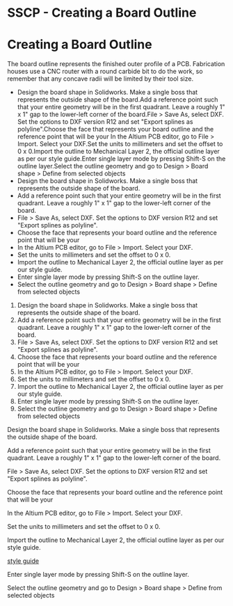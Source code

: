 # SSCP - Creating a Board Outline

# Creating a Board Outline

The board outline represents the finished outer profile of a PCB. Fabrication houses use a CNC router with a round carbide bit to do the work, so remember that any concave radii will be limited by their tool size.

* Design the board shape in Solidworks. Make a single boss that represents the outside shape of the board.Add a reference point such that your entire geometry will be in the first quadrant. Leave a roughly 1" x 1" gap to the lower-left corner of the board.File > Save As, select DXF. Set the options to DXF version R12 and set "Export splines as polyline".Choose the face that represents your board outline and the reference point that will be your In the Altium PCB editor, go to File > Import. Select your DXF.Set the units to millimeters and set the offset to 0 x 0.Import the outline to Mechanical Layer 2, the official outline layer as per our style guide.Enter single layer mode by pressing Shift-S on the outline layer.Select the outline geometry and go to Design > Board shape > Define from selected objects
* Design the board shape in Solidworks. Make a single boss that represents the outside shape of the board.
* Add a reference point such that your entire geometry will be in the first quadrant. Leave a roughly 1" x 1" gap to the lower-left corner of the board.
* File > Save As, select DXF. Set the options to DXF version R12 and set "Export splines as polyline".
* Choose the face that represents your board outline and the reference point that will be your 
* In the Altium PCB editor, go to File > Import. Select your DXF.
* Set the units to millimeters and set the offset to 0 x 0.
* Import the outline to Mechanical Layer 2, the official outline layer as per our style guide.
* Enter single layer mode by pressing Shift-S on the outline layer.
* Select the outline geometry and go to Design > Board shape > Define from selected objects

1. Design the board shape in Solidworks. Make a single boss that represents the outside shape of the board.
2. Add a reference point such that your entire geometry will be in the first quadrant. Leave a roughly 1" x 1" gap to the lower-left corner of the board.
3. File > Save As, select DXF. Set the options to DXF version R12 and set "Export splines as polyline".
4. Choose the face that represents your board outline and the reference point that will be your 
5. In the Altium PCB editor, go to File > Import. Select your DXF.
6. Set the units to millimeters and set the offset to 0 x 0.
7. Import the outline to Mechanical Layer 2, the official outline layer as per our style guide.
8. Enter single layer mode by pressing Shift-S on the outline layer.
9. Select the outline geometry and go to Design > Board shape > Define from selected objects

Design the board shape in Solidworks. Make a single boss that represents the outside shape of the board.

Add a reference point such that your entire geometry will be in the first quadrant. Leave a roughly 1" x 1" gap to the lower-left corner of the board.

File > Save As, select DXF. Set the options to DXF version R12 and set "Export splines as polyline".

Choose the face that represents your board outline and the reference point that will be your 

In the Altium PCB editor, go to File > Import. Select your DXF.

Set the units to millimeters and set the offset to 0 x 0.

Import the outline to Mechanical Layer 2, the official outline layer as per our style guide.

[ style guide](/home/sscp-2012-2013/electrical-2012-2013/design-references/component-library-style-guide)

Enter single layer mode by pressing Shift-S on the outline layer.

Select the outline geometry and go to Design > Board shape > Define from selected objects

